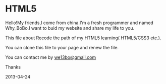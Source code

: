 HTML5
=====


Hello!My friends,I come from china.I'm a fresh programmer and named Why_BoBo.I want to buid my website and share my life to you.

This file about Recode the path of my HTML5 learning( HTML5/CSS3 etc.).

You can clone this file to your page and renew the file.

You can contact me by we13bo@gmail.com

Thanks

2013-04-24
